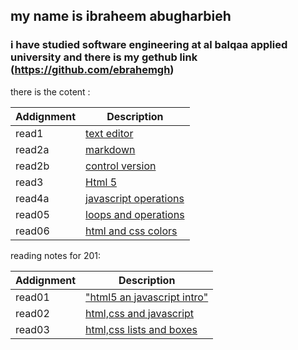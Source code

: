 
## my name is ibraheem abugharbieh 
### i have studied software engineering at al balqaa applied university and there is my gethub link (https://github.com/ebrahemgh)

there is the cotent : 

| Addignment     | Description |
| -----------    | ----------- |
| read1          | [text editor](class-01/read-01)  |     
| read2a         | [markdown](class-01/read-02a)|
| read2b          | [control version](class-01/read-02b)|
| read3         | [Html 5](class-01/read-03)|
| read4a         | [javascript operations](class-01/read-04a)|
| read05         | [loops and operations](class-01/read-05)|
| read06         | [html and css colors](class-01/read-06)|

reading notes for 201:

| Addignment     | Description |
| -----------    | ----------- |
| read01      | ["html5 an javascript intro"](class-02/read-01)  | 
| read02         | [html,css and javascript](class-02/read-02)  | 
| read03       | [html,css lists and boxes](class-02/read-03)  | 


   
